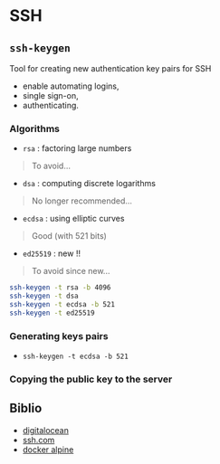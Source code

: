 # SSH

## `ssh-keygen`

Tool for creating new authentication key pairs for SSH

- enable automating logins,
- single sign-on,
- authenticating.

### Algorithms

- `rsa` : factoring large numbers

> To avoid...

- `dsa` : computing discrete logarithms

> No longer recommended...

- `ecdsa` : using elliptic curves

> Good (with 521 bits)

- `ed25519` : new !!

> To avoid since new...

```bash
ssh-keygen -t rsa -b 4096
ssh-keygen -t dsa
ssh-keygen -t ecdsa -b 521
ssh-keygen -t ed25519
```

### Generating keys pairs

- `ssh-keygen -t ecdsa -b 521`

### Copying the public key to the server


## Biblio

- [digitalocean](https://www.digitalocean.com/community/tutorials/how-to-set-up-ssh-keys-on-ubuntu-1604#step-2-%E2%80%94-copy-the-public-key-to-ubuntu-server)
- [ssh.com](https://www.ssh.com/ssh/keygen/)
- [docker alpine](https://wiki.alpinelinux.org/wiki/Setting_up_a_ssh-server)
